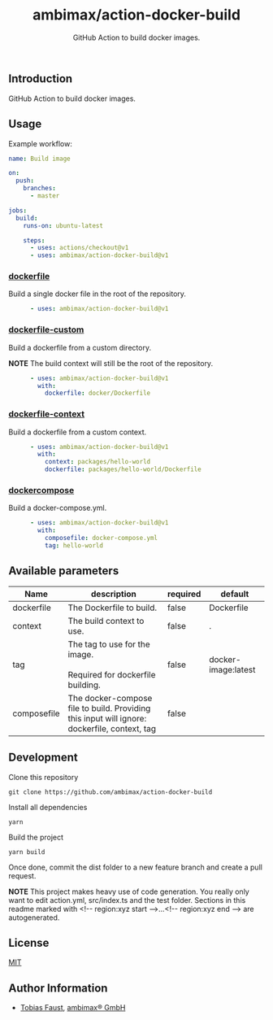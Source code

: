 <h1 align="center">ambimax/action-docker-build</h1>

<p align="center">
  GitHub Action to build docker images.
</p>

<br>


## Introduction

GitHub Action to build docker images.


## Usage

Example workflow:

```yml
name: Build image

on:
  push:
    branches:
      - master

jobs:
  build:
    runs-on: ubuntu-latest

    steps:
      - uses: actions/checkout@v1
      - uses: ambimax/action-docker-build@v1
```

<!-- region:examples start -->
### [dockerfile](test/01-dockerfile)

Build a single docker file in the root of the repository.

```yml
      - uses: ambimax/action-docker-build@v1
```

### [dockerfile-custom](test/02-dockerfile-custom)

Build a dockerfile from a custom directory.

**NOTE** The build context will still be the root of the repository.


```yml
      - uses: ambimax/action-docker-build@v1
        with:
          dockerfile: docker/Dockerfile
```

### [dockerfile-context](test/03-dockerfile-context)

Build a dockerfile from a custom context.


```yml
      - uses: ambimax/action-docker-build@v1
        with:
          context: packages/hello-world
          dockerfile: packages/hello-world/Dockerfile
```

### [dockercompose](test/04-dockercompose)

Build a docker-compose.yml.


```yml
      - uses: ambimax/action-docker-build@v1
        with:
          composefile: docker-compose.yml
          tag: hello-world
```
<!-- region:examples end -->


## Available parameters

<!-- region:parameters start -->
| Name | description | required | default |
|-|-|-|-|
| dockerfile | The Dockerfile to build. | false | Dockerfile |
| context | The build context to use. | false | . |
| tag | The tag to use for the image.<br><br>Required for dockerfile building.<br> | false | docker-image:latest |
| composefile | The docker-compose file to build. Providing this input will ignore: dockerfile, context, tag | false |  |
<!-- region:parameters end -->


## Development

Clone this repository

```
git clone https://github.com/ambimax/action-docker-build
```

Install all dependencies

```
yarn
```

Build the project

```
yarn build
```

Once done, commit the dist folder to a new feature branch and create a pull request.

**NOTE** This project makes heavy use of code generation. You really only want to edit action.yml, src/index.ts and the test folder. Sections in this readme marked with \<!-- region:xyz start -->...\<!-- region:xyz end --> are autogenerated.


## License

[MIT](LICENSE.md)


## Author Information

- [Tobias Faust](https://github.com/FaustTobias), [ambimax® GmbH](https://ambimax.de)

